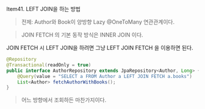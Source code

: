 Item41. LEFT JOIN을 하는 방법

> 전제: Author와 Book이 양방향 Lazy @OneToMany 연관관계이다.

> JOIN FETCH 의 기본 동작 방식은 INNER JOIN 이다.

JOIN FETCH 시 LEFT JOIN을 하려면 그냥 LEFT JOIN FETCH 을 이용하면 된다.

```java
@Repository
@Transactional(readOnly = true)
public interface AuthorRepository extends JpaRepository<Author, Long> {
    @Query(value = "SELECT a FROM Author a LEFT JOIN FETCH a.books")
    List<Author> fetchAuthorWithBooks();
}
```

> 어느 방향에서 조회하든 마찬가지이다.